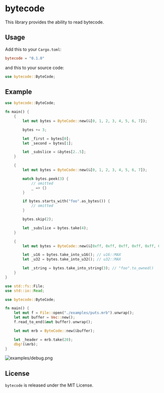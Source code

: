 # bytecode

This library provides the ability to read bytecode.

## Usage

Add this to your `Cargo.toml`:
```toml
bytecode = "0.1.0"
```

and this to your source code:
```rust
use bytecode::ByteCode;
```

## Example

```rust
use bytecode::ByteCode;

fn main() {
    {
        let mut bytes = ByteCode::new(&[0, 1, 2, 3, 4, 5, 6, 7]);

        bytes += 3;

        let _first = bytes[0];
        let _second = bytes[1];

        let _subslice = &bytes[2..5];
    }

    {
        let mut bytes = ByteCode::new(&[0, 1, 2, 3, 4, 5, 6, 7]);

        match bytes.peek(3) {
            // omitted
            _ => {}
        }

        if bytes.starts_with("foo".as_bytes()) {
            // omitted
        }

        bytes.skip(2);

        let _subslice = bytes.take(4);
    }

    {
        let mut bytes = ByteCode::new(&[0xff, 0xff, 0xff, 0xff, 0xff, 0xff, 0x66, 0x6f, 0x6f]);

        let _u16 = bytes.take_into_u16(); // u16::MAX
        let _u32 = bytes.take_into_u32(); // u32::MAX

        let _string = bytes.take_into_string(3); // "foo".to_owned()
    }
}
```

```rust
use std::fs::File;
use std::io::Read;

use bytecode::ByteCode;

fn main() {
    let mut f = File::open("./examples/puts.mrb").unwrap();
    let mut buffer = Vec::new();
    f.read_to_end(&mut buffer).unwrap();

    let mut mrb = ByteCode::new(&buffer);

    let _header = mrb.take(20);
    dbg!(&mrb);
}
```

![examples/debug.png](https://raw.githubusercontent.com/NaokiM03/bytecode-rs/ac37898d77e449aeea62ea1e07211278ecede600/examples/debug.png)

## License

`bytecode` is released under the MIT License.

